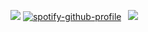  ![](https://files.catbox.moe/q7ib7s.gif) [![spotify-github-profile](https://spotify-github-profile.kittinanx.com/api/view?uid=317qhkmcxbeogo6h5uiohvoeua6a&cover_image=true&theme=novatorem&show_offline=true&background_color=121212&interchange=true&bar_color=000000&bar_color_cover=false)](https://github.com/kittinan/spotify-github-profile)⠀![](https://files.catbox.moe/q7ib7s.gif)
